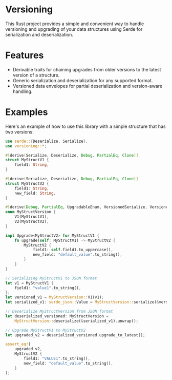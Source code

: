 # Versioning

This Rust project provides a simple and convenient way to handle versioning and upgrading of your data structures using Serde for serialization and deserialization.

# Features
- Derivable traits for chaining upgrades from older versions to the latest version of a structure.
- Generic serialization and deserialization for any supported format.
- Versioned data envelopes for partial deserialization and version-aware handling.

# Examples

Here's an example of how to use this library with a simple structure that has two versions:

```rust
use serde::{Deserialize, Serialize};
use versioning::*;

#[derive(Serialize, Deserialize, Debug, PartialEq, Clone)]
struct MyStructV1 {
    field1: String,
}

#[derive(Serialize, Deserialize, Debug, PartialEq, Clone)]
struct MyStructV2 {
    field1: String,
    new_field: String,
}

#[derive(Debug, PartialEq, UpgradableEnum, VersionedSerialize, VersionedDeserialize, Clone)]
enum MyStructVersion {
    V1(MyStructV1),
    V2(MyStructV2),
}

impl Upgrade<MyStructV2> for MyStructV1 {
    fn upgrade(self: MyStructV1) -> MyStructV2 {
        MyStructV2 {
            field1: self.field1.to_uppercase(),
            new_field: "default_value".to_string(),
        }
    }
}

// Serializing MyStructV1 to JSON format
let v1 = MyStructV1 {
    field1: "value1".to_string(),
};
let versioned_v1 = MyStructVersion::V1(v1);
let serialized_v1: serde_json::Value = MyStructVersion::serialize(&versioned_v1).unwrap();

// Deserialize MyStructVersion from JSON format
let deserialized_versioned: MyStructVersion =
    MyStructVersion::deserialize(&serialized_v1).unwrap();

// Upgrade MyStructV1 to MyStructV2
let upgraded_v2 = deserialized_versioned.upgrade_to_latest();

assert_eq!(
    upgraded_v2,
    MyStructV2 {
        field1: "VALUE1".to_string(),
        new_field: "default_value".to_string(),
    }
);
```